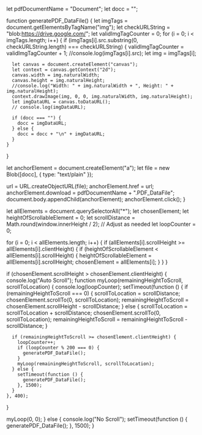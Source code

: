 let pdfDocumentName = "Document";
let docc = "";

function generatePDF_DataFile() {
  let imgTags = document.getElementsByTagName("img");
  let checkURLString = "blob:https://drive.google.com/";
  let validImgTagCounter = 0;
  for (i = 0; i < imgTags.length; i++) {
    if (imgTags[i].src.substring(0, checkURLString.length) === checkURLString) {
      validImgTagCounter = validImgTagCounter + 1;
      //console.log(imgTags[i].src);
      let img = imgTags[i];

      let canvas = document.createElement("canvas");
      let context = canvas.getContext("2d");
      canvas.width = img.naturalWidth;
      canvas.height = img.naturalHeight;
      //console.log("Width: " + img.naturalWidth + ", Height: " + img.naturalHeight);
      context.drawImage(img, 0, 0, img.naturalWidth, img.naturalHeight);
      let imgDataURL = canvas.toDataURL();
      // console.log(imgDataURL);

      if (docc === "") {
        docc = imgDataURL;
      } else {
        docc = docc + "\n" + imgDataURL;
      }
    }
  }

  let anchorElement = document.createElement("a");
  let file = new Blob([docc], { type: "text/plain" });

  url = URL.createObjectURL(file);
  anchorElement.href = url;
  anchorElement.download = pdfDocumentName + ".PDF_DataFile";
  document.body.appendChild(anchorElement);
  anchorElement.click();
}

let allElements = document.querySelectorAll("*");
let chosenElement;
let heightOfScrollableElement = 0;
let scrollDistance = Math.round(window.innerHeight / 2); // Adjust as needed
let loopCounter = 0;

for (i = 0; i < allElements.length; i++) {
  if (allElements[i].scrollHeight >= allElements[i].clientHeight) {
    if (heightOfScrollableElement < allElements[i].scrollHeight) {
      heightOfScrollableElement = allElements[i].scrollHeight;
      chosenElement = allElements[i];
    }
  }
}

if (chosenElement.scrollHeight > chosenElement.clientHeight) {
  console.log("Auto Scroll");
  function myLoop(remainingHeightToScroll, scrollToLocation) {
    console.log(loopCounter);
    setTimeout(function () {
      if (remainingHeightToScroll === 0) {
        scrollToLocation = scrollDistance;
        chosenElement.scrollTo(0, scrollToLocation);
        remainingHeightToScroll = chosenElement.scrollHeight - scrollDistance;
      } else {
        scrollToLocation = scrollToLocation + scrollDistance;
        chosenElement.scrollTo(0, scrollToLocation);
        remainingHeightToScroll = remainingHeightToScroll - scrollDistance;
      }

      if (remainingHeightToScroll >= chosenElement.clientHeight) {
        loopCounter++;
        if (loopCounter % 200 === 0) {
          generatePDF_DataFile();
        }
        myLoop(remainingHeightToScroll, scrollToLocation);
      } else {
        setTimeout(function () {
          generatePDF_DataFile();
        }, 1500);
      }
    }, 400);
  }

  myLoop(0, 0);
} else {
  console.log("No Scroll");
  setTimeout(function () {
    generatePDF_DataFile();
  }, 1500);
}
